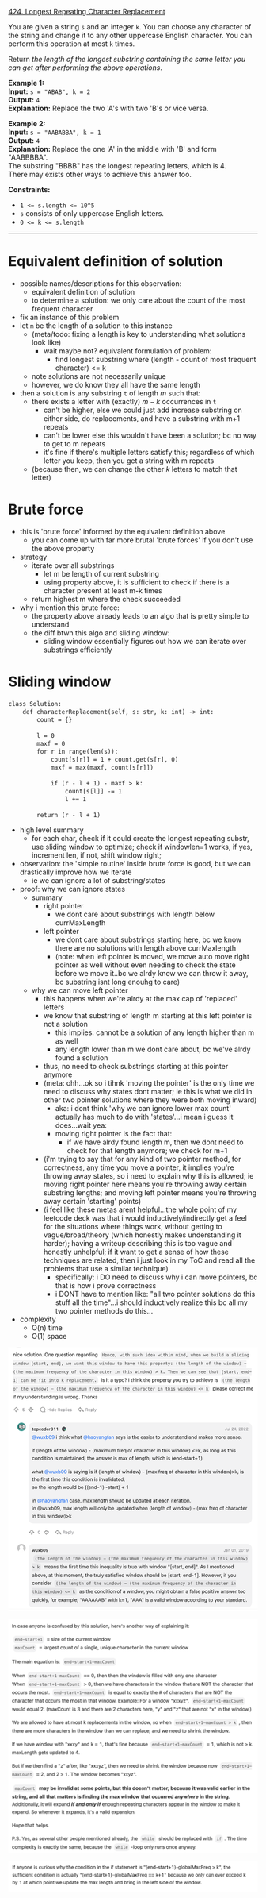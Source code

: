 [424. Longest Repeating Character Replacement](https://leetcode.com/problems/longest-repeating-character-replacement/)

You are given a string `s` and an integer `k`. You can choose any character of the string and change it to any other uppercase English character. You can perform this operation at most `k` times.

Return _the length of the longest substring containing the same letter you can get after performing the above operations_.

**Example 1:**  
**Input:** `s = "ABAB", k = 2`  
**Output:** `4`  
**Explanation:** Replace the two 'A's with two 'B's or vice versa.  

**Example 2:**  
**Input:** `s = "AABABBA", k = 1`  
**Output:** `4`  
**Explanation:** Replace the one 'A' in the middle with 'B' and form "AABBBBA".  
The substring "BBBB" has the longest repeating letters, which is 4.  
There may exists other ways to achieve this answer too.  

**Constraints:**
- `1 <= s.length <= 10^5`
- `s` consists of only uppercase English letters.
- `0 <= k <= s.length`

---


# Equivalent definition of solution
- possible names/descriptions for this observation:
	- equivalent definition of solution
	- to determine a solution: we only care about the count of the most frequent character
- fix an instance of this problem
- let `m` be the length of a solution to this instance
	- (meta/todo: fixing a length is key to understanding what solutions look like)
		- wait maybe not? equivalent formulation of problem:
			- find longest substring where (length - count of most frequent character) <= k
	- note solutions are not necessarily unique
	- however, we do know they all have the same length
- then a solution is any substring `t` of length $m$ such that:
	- there exists a letter with (exactly) $m-k$ occurrences in `t`
		- can't be higher, else we could just add increase substring on either side, do replacements, and have a substring with m+1 repeats
		- can't be lower else this wouldn't have been a solution; bc no way to get to m repeats
		- it's fine if there's multiple letters satisfy this; regardless of which letter you keep, then you get a string with m repeats
	- (because then, we can change the other $k$ letters to match that letter)

# Brute force
- this is 'brute force' informed by the equivalent definition above
	- you can come up with far more brutal 'brute forces' if you don't use the above property
- strategy
	- iterate over all substrings
		- let m be length of current substring
		- using property above, it is sufficient to check if there is a character present at least m-k times
	- return highest m where the check succeeded
- why i mention this brute force:
	- the property above already leads to an algo that is pretty simple to understand
	- the diff btwn this algo and sliding window:
		- sliding window essentially figures out how we can iterate over substrings efficiently

# Sliding window
```
class Solution:
    def characterReplacement(self, s: str, k: int) -> int:
        count = {}
        
        l = 0
        maxf = 0
        for r in range(len(s)):
            count[s[r]] = 1 + count.get(s[r], 0)
            maxf = max(maxf, count[s[r]])

            if (r - l + 1) - maxf > k:
                count[s[l]] -= 1
                l += 1

        return (r - l + 1)
```

- high level summary
	- for each char, check if it could create the longest repeating substr, use sliding window to optimize; check if windowlen=1 works, if yes, increment len, if not, shift window right;
- observation: the 'simple routine' inside brute force is good, but we can drastically improve how we iterate
	- ie we can ignore a lot of substring/states
- proof: why we can ignore states
	- summary
		- right pointer
			- we dont care about substrings with length below currMaxLength
		- left pointer
			- we dont care about substrings starting here, bc we know there are no solutions with length above currMaxlength
			- (note: when left pointer is moved, we move auto move right pointer as well without even needing to check the state before we move it..bc we alrdy know we can throw it away, bc substring isnt long enouhg to care)
	- why we can move left pointer
		- this happens when we're alrdy at the max cap of 'replaced' letters
		- we know that substring of length m starting at this left pointer is not a solution
			- this implies: cannot be a solution of any length higher than m as well
			- any length lower than m we dont care about, bc we've alrdy found a solution
		- thus, no need to check substrings starting at this pointer anymore
		- (meta: ohh...ok so i tihnk 'moving the pointer' is the only time we need to discuss why states dont matter; ie this is what we did in other two pointer solutions where they were both moving inward)
			- aka: i dont think 'why we can ignore lower max count' actually has much to do with 'states'...i mean i guess it does...wait yea:
			- moving right pointer is the fact that:
				- if we have alrdy found length m, then we dont need to check for that length anymore; we check for m+1
		- (i'm trying to say that for any kind of two pointer method, for correctness, any time you move a pointer, it implies you're throwing away states, so i need to explain why this is allowed; ie moving right pointer here means you're throwing away certain substring lengths; and moving left pointer means you're throwing away certain 'starting' points)
		- (i feel like these metas arent helpful...the whole point of my leetcode deck was that i would inductively/indirectly get a feel for the situations where things work, without getting to vague/broad/theory (which honestly makes understanding it harder); having a writeup describing this is too vague and honestly unhelpful; if it want to get a sense of how these techniques are related, then i just look in my ToC and read all the problems that use a similar technique)
			- specifically: i DO need to discuss why i can move pointers, bc that is how i prove correctness
			- i DONT have to mention like: "all two pointer solutions do this stuff all the time"...i should inductively realize this bc all my two pointer methods do this...
- complexity
	- O(n) time
	- O(1) space


![](../!assets/attachments/Pasted%20image%2020240305182903.png)

![](../!assets/attachments/Pasted%20image%2020240305124914.png)



![](../!assets/attachments/Pasted%20image%2020240305182830.png)


